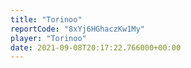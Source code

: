 ```yaml
---
title: "Torinoo"
reportCode: "8xYj6HGhaczKw1My"
player: "Torinoo"
date: 2021-09-08T20:17:22.766000+00:00
---
```

